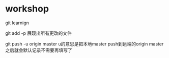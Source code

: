 # workshop
git learnign

git add -p 展现出所有更改的文件

git push -u origin master
u的意思是把本地master push到远端的origin master 之后就会默认记录不需要再填写了